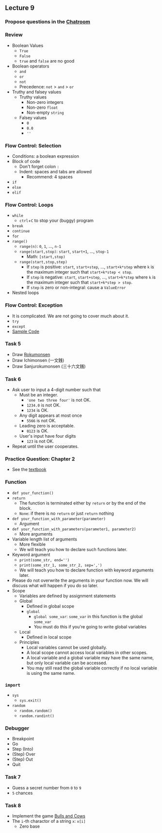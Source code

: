 ## Lecture 9

### Propose questions in the [Chatroom](https://chatroom-mzshieh.c9users.io/)

### Review

+   Boolean Values
    +   `True`
    +   `False`
    +   `true` and `false` are no good
+   Boolean operators
    +   `and`
    +   `or`
    +   `not`
    +   Precedence: `not` > `and` > `or`
+   Truthy and falsey values
    +   Truthy values
        +   Non-zero integers
        +   Non-zero `float`
        +   Non-empty `string`
    +   Falsey values
        +   `0`
        +   `0.0`
        +   `''`

### Flow Control: Selection

+   Conditions: a boolean expression
+   Block of code
    +   Don't forget colon `:`
    +   Indent: spaces and tabs are allowed
        +   Recommend: 4 spaces
+   `if`
+   `else`
+   `elif`

### Flow Control: Loops

+   `while`
    +   `ctrl`+`C` to stop your (buggy) program
+   `break`
+   `continue`
+   `for`
+   `range()`
    +   `range(n)`: `0`, `1`, ..., `n-1`
    +   `range(start,stop)`: `start`, `start+1`, ..., `stop-1`
        +   Math: `[start,stop)`
    +   `range(start,stop,step)`
        +   If `step` is positive: `start`, `start+step`, ..., `start+k*step` where `k` is the maximum integer such that `start+k*step < stop`.
        +   If `step` is negative: `start`, `start+step`, ..., `start+k*step` where `k` is the maximum integer such that `start+k*step > stop`.
        +   If `step` is zero or non-integral: cause a `ValueError`
+   Nested loops

### Flow Control: Exception

+   It is complicated. We are not going to cover much about it.
+   `try`
+   `except`
+   [Sample Code](lec09.py)

### Task 5

+   Draw [Rokumonsen](https://www.google.com.tw/search?q=Rokumonsen)
+   Draw Ichimonsen (一文銭)
+   Draw Sanjurokumonsen (三十六文銭)

### Task 6

+   Ask user to input a 4-digit number such that
    +   Must be an integer.
        +  `'one two three four'` is not OK.
        +  `1234.0` is not OK.
        +  `1234` is OK.
    +   Any digit appears at most once
        +   `5566` is not OK.
    +   Leading zero is acceptable.
        +   `0123` is OK.
    +   User's input have four digits
        +   `123` is not OK.
+   Repeat until the user cooperates.

### Practice Question: Chapter 2

+   See the [textbook](https://automatetheboringstuff.com/chapter2/)

### Function

+   `def your_function()`
+   `return`
    +   The function is terminated either by `return` or by the end of the block.
    +   `None`: if there is no `return` or just `return` nothing
+   `def your_function_with_parameter(parameter)`
    +   Argument
+   `def your_function_with_parameters(parameter1, parameter2)`
    +   More arguments
+   Variable length list of arguments
    +   More flexible
    +   We will teach you how to declare such functions later.
+   Keyword argument
    +   `print(some_str, end='')`
    +   `print(some_str_1, some_str_2, sep=',')`
    +   We will teach you how to declare function with keyword arguments later.
+   Please do not overwrite the arguments in your function now. We will discuss what will happen if you do so later.
+   Scope
    +   Variables are defined by assignment statements
    +   Global
        +   Defined in global scope
        +   `global`
            +   `global some_var`: `some_var` in this function is the global `some_var`
            +   You must do this if you're going to write global variables
    +   Local
        +   Defined in local scope
    +   Principles
        +   Local variables cannot be used globally.
        +   A local scope cannot access local variables in other scopes.
        +   A local variable and a global variable may have the same name, but only local variable can be accessed.
        +   You may still read the global variable correctly if no local variable is using the same name.

### `import`

+   `sys`
    +   `sys.exit()`
+   `random`
    +   `random.random()`
    +   `random.randint()`

### Debugger

+   Breakpoint
+   Go
+   Step (Into)
+   (Step) Over
+   (Step) Out
+   Quit

### Task 7

+   Guess a secret number from `0` to `9`
+   `5` chances

### Task 8

+   Implement the game [Bulls and Cows](https://en.wikipedia.org/wiki/Bulls_and_Cows)
+   The `i`-th charactor of a string `x`: `x[i]`
    +   Zero base